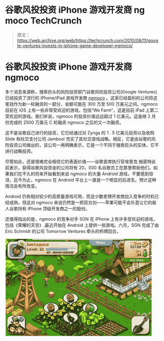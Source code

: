 # 谷歌风投投资 iPhone 游戏开发商 ng moco TechCrunch

> 原文：<https://web.archive.org/web/https://techcrunch.com/2010/08/11/google-ventures-invests-in-iphone-game-developer-ngmoco/>

# 谷歌风投投资 iPhone 游戏开发商 ngmoco

多个消息来源称，搜索巨头的风险投资部门谷歌风险投资公司(Google Ventures)已经投资了流行的 iPhone/iPad 游戏开发商 [ngmoco](https://web.archive.org/web/20221001182457/http://blog.ngmoco.com/) 。这家已经盈利的公司将这笔钱作为新一轮融资的一部分，金额可能在 300 万至 500 万美元之间。ngmoco 目前在 iOS 上有一些非常受欢迎的游戏，包括“We Farm”，这是目前 iPad 上第二受欢迎的游戏。我们听说，ngmoco 的投资价值远远超过 1 亿美元。这是继 2 月份完成的 2500 万美元 C 轮融资 ngmoco 之后的又一次融资。

这不是谷歌自己进行的投资，它已经通过对 Zynga 的 1 . 5 亿美元投资以及收购 Slide 和社交支付公司 Jambool 充实了其社交游戏战略。相反，它是由谷歌的风险投资公司做出的，该公司一再明确表示，它是一个不同于搜索巨头的实体，它不进行战略投资。

尽管如此，还是很难完全相信它的表面价值——谷歌首席执行官埃里克·施密特此前表示，获得谷歌风投资金的公司将有 20，000 名谷歌员工在那里帮助他们。如果我们在不久的将来开始看到来自 ngmoco 的大量 Android 游戏，不要感到惊讶。迄今为止，ngmoco 在 Android 平台上一直是一个明显的后进生。预计这种情况会有所改变。

Android 仍有相对较少的高质量游戏可用，而且少数老牌开发商加入竞争的时机已经成熟。但这对 ngmoco 来说仍然是一把双刃剑——苹果可能不会乐意让它的敌人谷歌持有 iPhone 顶级开发商之一的股份。

还值得指出的是，ngmoco 的竞争对手 SGN 在 iPhone 上有许多受欢迎的游戏，包括《荣耀的天空》,最近开始在 Android 上提供一些游戏。六月，SGN 完成了由 Eric Schmidt 的公司 Tomorrow Ventures 牵头的桥牌回合。

![](img/d91b48fff67001d84d0572f3d73d5115.png)